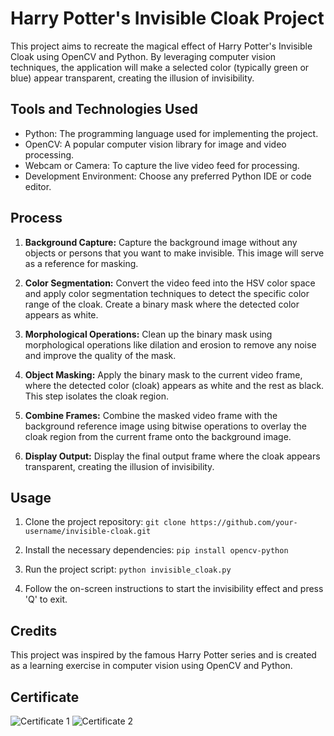 # Harry Potter's Invisible Cloak Project

This project aims to recreate the magical effect of Harry Potter's Invisible Cloak using OpenCV and Python. By leveraging computer vision techniques, the application will make a selected color (typically green or blue) appear transparent, creating the illusion of invisibility.

## Tools and Technologies Used

- Python: The programming language used for implementing the project.
- OpenCV: A popular computer vision library for image and video processing.
- Webcam or Camera: To capture the live video feed for processing.
- Development Environment: Choose any preferred Python IDE or code editor.

## Process

1. **Background Capture:** Capture the background image without any objects or persons that you want to make invisible. This image will serve as a reference for masking.

2. **Color Segmentation:** Convert the video feed into the HSV color space and apply color segmentation techniques to detect the specific color range of the cloak. Create a binary mask where the detected color appears as white.

3. **Morphological Operations:** Clean up the binary mask using morphological operations like dilation and erosion to remove any noise and improve the quality of the mask.

4. **Object Masking:** Apply the binary mask to the current video frame, where the detected color (cloak) appears as white and the rest as black. This step isolates the cloak region.

5. **Combine Frames:** Combine the masked video frame with the background reference image using bitwise operations to overlay the cloak region from the current frame onto the background image.

6. **Display Output:** Display the final output frame where the cloak appears transparent, creating the illusion of invisibility.

## Usage

1. Clone the project repository: `git clone https://github.com/your-username/invisible-cloak.git`

2. Install the necessary dependencies: `pip install opencv-python`

3. Run the project script: `python invisible_cloak.py`

4. Follow the on-screen instructions to start the invisibility effect and press 'Q' to exit.

## Credits

This project was inspired by the famous Harry Potter series and is created as a learning exercise in computer vision using OpenCV and Python.
## Certificate
![Certificate 1](images/certificate1.png)
![Certificate 2](images/certificate2.png)


